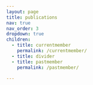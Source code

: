 ```yaml
---
layout: page
title: publications
nav: true
nav_order: 3
dropdown: true
children:
  - title: currentmember
    permalink: /currentmember/
  - title: divider
  - title: pastmember
    permalink: /pastmember/

---
```


